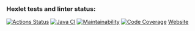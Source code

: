 ### Hexlet tests and linter status:
[![Actions Status](https://github.com/Kudrya33/java-project-72/actions/workflows/hexlet-check.yml/badge.svg)](https://github.com/Kudrya33/java-project-72/actions)
[![Java CI](https://github.com/Kudrya33/java-project-72/actions/workflows/build.yml/badge.svg)](https://github.com/Kudrya33/java-project-72/actions/workflows/build.yml)
[![Maintainability](https://qlty.sh/badges/df299474-4790-4bf1-af0e-49d715cfa1f1/maintainability.svg)](https://qlty.sh/gh/Kudrya33/projects/java-project-72)
[![Code Coverage](https://qlty.sh/badges/df299474-4790-4bf1-af0e-49d715cfa1f1/test_coverage.svg)](https://qlty.sh/gh/Kudrya33/projects/java-project-72)
[Website](https://java-project-72-zy72.onrender.com/)
